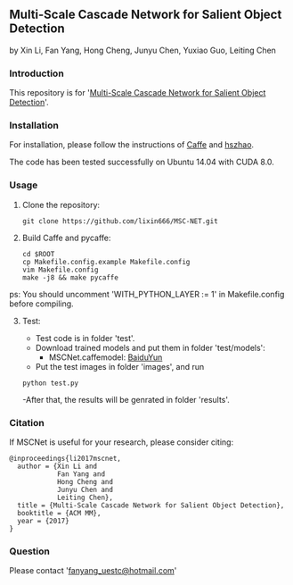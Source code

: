 ## Multi-Scale Cascade Network for Salient Object Detection

by Xin Li, Fan Yang, Hong Cheng, Junyu Chen, Yuxiao Guo, Leiting Chen

### Introduction

This repository is for '[Multi-Scale Cascade Network for Salient Object Detection](http://delivery.acm.org/10.1145/3130000/3123290/p439-li.pdf?ip=121.49.77.113&id=3123290&acc=ACTIVE%20SERVICE&key=BF85BBA5741FDC6E%2E21AB2B2297141EDA%2E4D4702B0C3E38B35%2E4D4702B0C3E38B35&CFID=840107087&CFTOKEN=16900689&__acm__=1513169790_7a38b564badf04f0c17e85a3ad61c9f4#URLTOKEN#)'.
### Installation

For installation, please follow the instructions of [Caffe](https://github.com/BVLC/caffe) and [hszhao](https://github.com/hszhao/PSPNet).

The code has been tested successfully on Ubuntu 14.04 with CUDA 8.0.

### Usage

1. Clone the repository:

   ```shell
   git clone https://github.com/lixin666/MSC-NET.git
   ```

2. Build Caffe and pycaffe:

   ```shell
   cd $ROOT
   cp Makefile.config.example Makefile.config
   vim Makefile.config
   make -j8 && make pycaffe
   ```
ps: You should uncomment 'WITH_PYTHON_LAYER := 1' in Makefile.config before compiling.


3. Test:

   - Test code is in folder 'test'.
   - Download trained models and put them in folder 'test/models':
     - MSCNet.caffemodel: [BaiduYun](https://pan.baidu.com/s/1eSfaDto)
   - Put the test images in folder 'images', and run
   
   ```shell
   python test.py
   ```
   -After that, the results will be genrated in folder 'results'.
### Citation
If MSCNet is useful for your research, please consider citing:

    @inproceedings{li2017mscnet,
      author = {Xin Li and
                Fan Yang and
                Hong Cheng and
                Junyu Chen and
                Leiting Chen},
      title = {Multi-Scale Cascade Network for Salient Object Detection},
      booktitle = {ACM MM},
      year = {2017}
    }

### Question
Please contact 'fanyang_uestc@hotmail.com'
